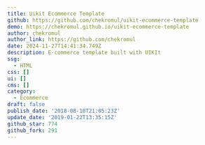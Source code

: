 ```yaml
---
title: Uikit Ecommerce Template
github: https://github.com/chekromul/uikit-ecommerce-template
demo: https://chekromul.github.io/uikit-ecommerce-template
author: chekromul
author_link: https://github.com/chekromul
date: 2024-11-27T14:41:34.749Z
description: E-commerce template built with UIKIt
ssg:
  - HTML
css: []
ui: []
cms: []
category:
  - Ecommerce
draft: false
publish_date: '2018-08-10T21:05:23Z'
update_date: '2019-01-22T13:35:15Z'
github_star: 774
github_fork: 291
---
```

